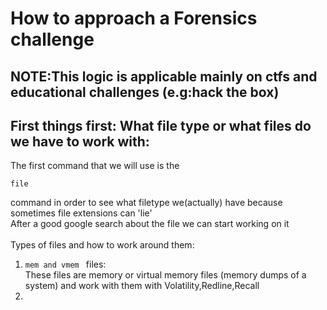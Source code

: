 # How to approach a Forensics challenge #

## NOTE:This logic is applicable mainly on ctfs and educational challenges (e.g:hack the box) ##

<h2>First things first: What file type or what files do we have to work with:</h2>
The first command that we will use is the

```
file
``` 

command in order to see what filetype we(actually) have because sometimes file extensions can 'lie'<br>
After a good google search about the file we can start working on it<br>
<br>
Types of files and how to work around them:<br>
1. ```mem and vmem ``` files:<br>
  These files are memory or virtual memory files (memory dumps of a system) and work with them with Volatility,Redline,Recall<br>
2.
